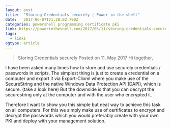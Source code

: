 ```yaml
---
layout: post 
title:  "Storing Credentials securely | Power in the shell" 
date:   2017-06-07T21:28:02.790Z 
categories: powershell programming certificate pki
link: https://powerintheshell.com/2017/05/11/storing-credentials-securely/ 
tags:
  - links
ogtype: article 
---
```


> Storing Credentials securely
Posted on 11. May 2017
Hi together,

I have been asked many times how to store and use securely credentials / passwords in scripts. The simplest thing is just to create a credential on a computer and export it via Export-Clixml where you make use of the SecureString and the native Windows Data Protection API (DAPI), which is secure. (take a look here) But the downside is that you can decrypt the securestring only at the computer and with the user who encrypted it.

Therefore I want to show you this simple but neat way to achieve this task on all computers. For this we simply make use of certificates to encrypt and decrypt the passwords which you would preferably create with your own PKI and deploy with your management solution.